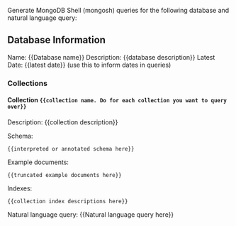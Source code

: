 Generate MongoDB Shell (mongosh) queries for the following database and natural language query:

## Database Information

Name: {{Database name}}
Description: {{database description}}
Latest Date: {{latest date}} (use this to inform dates in queries)

### Collections

#### Collection `{{collection name. Do for each collection you want to query over}}`
Description: {{collection description}}

Schema:
```
{{interpreted or annotated schema here}}
```

Example documents:
```
{{truncated example documents here}}
```

Indexes:
```
{{collection index descriptions here}}
```

Natural language query: {{Natural language query here}}
